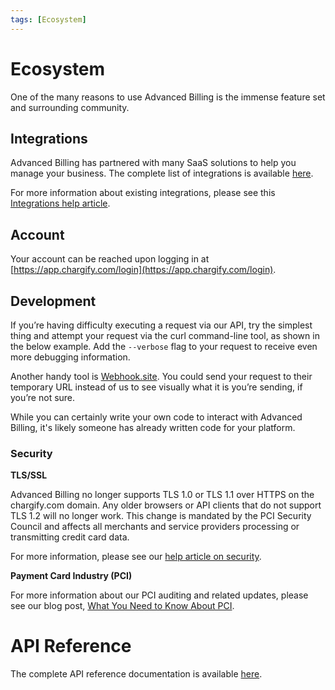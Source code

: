 ```yaml
---
tags: [Ecosystem]
---
```


# Ecosystem

One of the many reasons to use Advanced Billing is the immense feature set and surrounding community.

## Integrations

Advanced Billing has partnered with many SaaS solutions to help you manage your business. The complete list of integrations is available [here](https://www.chargify.com/integration-marketplace/).

For more information about existing integrations, please see this [Integrations help article](https://maxio-chargify.zendesk.com/hc/en-us/articles/5405429933069).

## Account

Your account can be reached upon logging in at [https://app.chargify.com/login](https://app.chargify.com/login).

## Development

If you’re having difficulty executing a request via our API, try the simplest thing and attempt your request via the curl command-line tool, as shown in the below example. Add the `--verbose` flag to your request to receive even more debugging information.

Another handy tool is [Webhook.site](https://webhook.site/). You could send your request to their temporary URL instead of us to see visually what it is you’re sending, if you’re not sure.

While you can certainly write your own code to interact with Advanced Billing, it's likely someone has already written code for your platform.

### Security

**TLS/SSL**

Advanced Billing no longer supports TLS 1.0 or TLS 1.1 over HTTPS on the chargify.com domain. Any older browsers or API clients that do not support TLS 1.2 will no longer work. This change is mandated by the PCI Security Council and affects all merchants and service providers processing or transmitting credit card data.

For more information, please see our [help article on security](https://maxio-chargify.zendesk.com/hc/en-us/articles/5404986900493).

**Payment Card Industry (PCI)**

For more information about our PCI auditing and related updates, please see our blog post, [What You Need to Know About PCI](https://www.maxio.com/blog/what-you-need-to-know-about-pci).

# API Reference

The complete API reference documentation is available [here](https://developers.chargify.com/docs/api-docs/YXBpOjE0MTA4MjYx-chargify-api).
